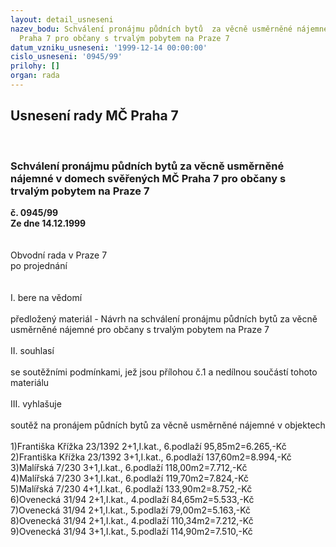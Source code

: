 ```yaml
---
layout: detail_usneseni
nazev_bodu: Schválení pronájmu půdních bytů  za věcně usměrněné nájemné v domech svěřených  MČ
  Praha 7 pro občany s trvalým pobytem na Praze 7
datum_vzniku_usneseni: '1999-12-14 00:00:00'
cislo_usneseni: '0945/99'
prilohy: []
organ: rada
---
```

<div id="ucUsn_pList" class="usn">
	<span><h2>Usnesení rady MČ Praha 7 </h2>
<br></span><div class="standBody">
<span><h3>Schválení pronájmu půdních bytů  za věcně usměrněné nájemné v domech svěřených  MČ Praha 7 pro občany s trvalým pobytem na Praze 7</h3></span><div class="center">
		<strong>č. 0945/99</strong><br>
	</div>
<div class="center">
		<strong>Ze dne 14.12.1999</strong><br><br>
	</div>
<br>Obvodní rada v Praze 7<br>po projednání<br><br><br>I.	bere na vědomí<br><br> předložený materiál - Návrh na schválení pronájmu půdních bytů za věcně usměrněné nájemné pro občany s trvalým pobytem na Praze 7	<br><br>II.	souhlasí <br><br>se soutěžními podmínkami, jež jsou přílohou č.1 a nedílnou součástí tohoto materiálu<br><br>III.	vyhlašuje	<br><br>soutěž na pronájem půdních bytů za věcně usměrněné nájemné v objektech<br><br>1)Františka Křížka 23/1392         2+1,I.kat.,                  6.podlaží                  95,85m2=6.265,-Kč<br>2)Františka Křížka 23/1392         3+1,I.kat.,                  6.podlaží                137,60m2=8.994,-Kč<br>3)Malířská 7/230                         3+1,I.kat.,                  6.podlaží                118,00m2=7.712,-Kč<br>4)Malířská 7/230                         3+1,I.kat.,                  6.podlaží                119,70m2=7.824,-Kč<br>5)Malířská 7/230                         4+1,I.kat.,                  6.podlaží                133,90m2=8.752,-Kč<br>6)Ovenecká 31/94                        2+1,I.kat.,                 4.podlaží                   84,65m2=5.533,-Kč<br>7)Ovenecká 31/94                        2+1,I.kat.,                 5.podlaží                   79,00m2=5.163,-Kč<br>8)Ovenecká 31/94                        2+1,I.kat.,                 4.podlaží                 110,34m2=7.212,-Kč<br>9)Ovenecká 31/94                        3+1,I.kat.,                 5.podlaží                 114,90m2=7.510,-Kč<br>
</div>
</div>